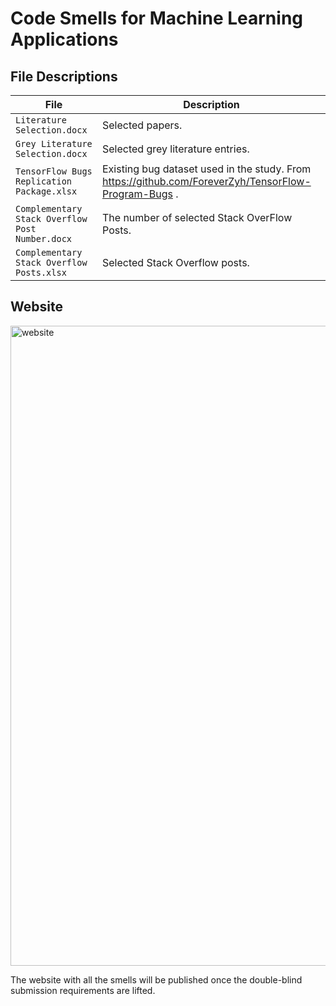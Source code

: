 # Code Smells for Machine Learning Applications

## File Descriptions

File | Description
--- | ---
`Literature Selection.docx` | Selected papers.
`Grey Literature Selection.docx` | Selected grey literature entries.
`TensorFlow Bugs Replication Package.xlsx` | Existing bug dataset used in the study. From https://github.com/ForeverZyh/TensorFlow-Program-Bugs .
`Complementary Stack Overflow Post Number.docx` | The number of selected Stack OverFlow Posts.
`Complementary Stack Overflow Posts.xlsx` | Selected Stack Overflow posts.

## Website

<img width="1024" alt="website" src="https://user-images.githubusercontent.com/26082974/151133966-665d4604-bf12-41b3-8200-647a38d39b45.png">

The website with all the smells will be published once the double-blind submission requirements are lifted.
